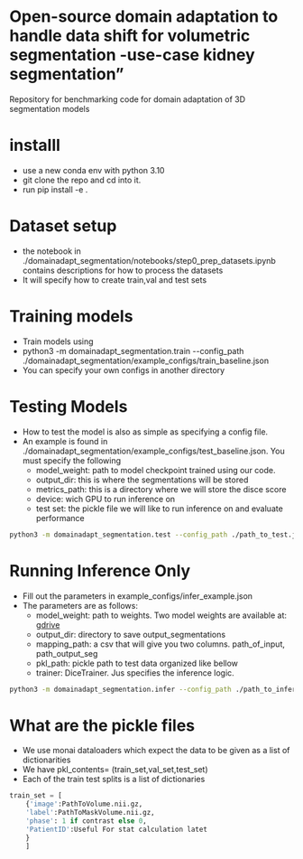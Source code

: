 # Open-source domain adaptation to handle data shift for volumetric segmentation -use-case kidney segmentation” 
Repository for benchmarking code for domain adaptation of 3D segmentation models 

# installl 
 - use a new conda env with python 3.10 
 - git clone the repo and cd into it. 
 - run pip install -e .
# Dataset setup 
 - the notebook in ./domainadapt_segmentation/notebooks/step0_prep_datasets.ipynb contains descriptions for how to process the datasets 
 - It will specify how to  create train,val and test sets 
# Training models 
- Train models using 
- python3 -m domainadapt_segmentation.train --config_path ./domainadapt_segmentation/example_configs/train_baseline.json 
- You can specify your own configs in another directory 
# Testing Models 
- How to test the model is also as simple as specifying a config file.
- An example is found in  ./domainadapt_segmentation/example_configs/test_baseline.json. You must specify the following 
    - model_weight: path to model checkpoint trained using our code. 
    - output_dir: this is where the segmentations will be stored
    - metrics_path: this is a directory where we will store the disce score
    - device: wich GPU to run inference on 
    - test set: the pickle file we will like to run inference on and evaluate performance 
``` bash 
python3 -m domainadapt_segmentation.test --config_path ./path_to_test.json
``` 
# Running Inference Only 
- Fill out the parameters in example_configs/infer_example.json
- The parameters are as follows: 
    - model_weight: path to weights. Two model weights are available at: [gdrive](https://drive.google.com/file/d/1fqGpBxnQp8TnLc_G0BDxnMqvS7tvy3or/view?usp=sharing)
    - output_dir: directory to save output_segmentations 
    - mapping_path: a csv that will give you two columns. path_of_input, path_output_seg 
    - pkl_path: pickle path  to test data organized like bellow
    - trainer: DiceTrainer. Jus specifies the inference logic.
``` bash
python3 -m domainadapt_segmentation.infer --config_path ./path_to_infer.json
``` 

# What are the pickle files 
-  We use monai dataloaders which expect the data to be given as a list of dictionarities 
- We have pkl_contents= (train_set,val_set,test_set)
- Each of the train test splits is a list of dictionaries 
```  python  
train_set = [
    {'image':PathToVolume.nii.gz,
    'label':PathToMaskVolume.nii.gz,
    'phase': 1 if contrast else 0,
    'PatientID':Useful For stat calculation latet 
    }
    ]
``` 